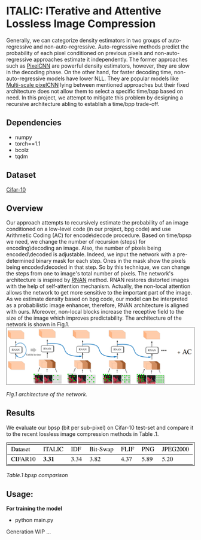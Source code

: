 # ITALIC: ITerative and Attentive Lossless Image Compression
Generally, we can categorize density estimators in two groups of auto-regressive and non-auto-regressive. Auto-regressive methods predict the probability of each pixel conditioned on previous pixels and non-auto-regressive approaches estimate it independently. The former approaches such as [PixelCNN](https://arxiv.org/abs/1606.05328) are powerful density estimators, however, they are slow in the decoding phase. On the other hand, for faster decoding time, non-auto-regressive models have lower NLL.  They are popular models like [Multi-scale pixelCNN](https://arxiv.org/abs/1703.03664) lying between mentioned approaches but their fixed architecture does not allow them to select a specific time/bpp based on need. In this project, we attempt to mitigate this problem by designing a recursive architecture abling to establish a time/bpp trade-off.

## Dependencies

* numpy
* torch==1.1
* bcolz
* tqdm

## Dataset

[Cifar-10](https://www.cs.toronto.edu/~kriz/cifar.html) 

## Overview

Our approach attempts to recursively estimate the probability of an image conditioned on a low-level code (in our project, bpg code) and use Arithmetic Coding (AC) for encode\decode procedure. Based on time/bpsp we need, we change the number of recursion (steps) for encoding\decoding an image. Also, the number of pixels being encoded\decoded is adjustable. Indeed, we input the network with a pre-determined binary mask for each step. Ones in the mask show the pixels being encoded\decoded in that step. So by this technique, we can change the steps from one to image's total number of pixels.
The network's architecture is inspired by [RNAN](https://arxiv.org/abs/1903.10082) method. RNAN restores distorted images with the help of self-attention mechanism. Actually, the non-local attention allows the network to get more sensitive to the important part of the image. As we estimate density based on bpg code, our model can be interpreted as a probabilistic image enhancer, therefore, RNAN architecture is aligned with ours. Moreover, non-local blocks increase the receptive field to the size of the image which improves predictability. The architecture of the network is shown in Fig.1.
![arch](images/arch.png)

*Fig.1 architecture of the network.*

## Results

We evaluate our bpsp (bit per sub-pixel) on Cifar-10 test-set and compare it to the recent lossless image compression methods in Table .1.

![table](images/table.png)

*Table.1 bpsp comparison*

## Usage:

**For training the model**

* python main.py

Generation WIP ...



